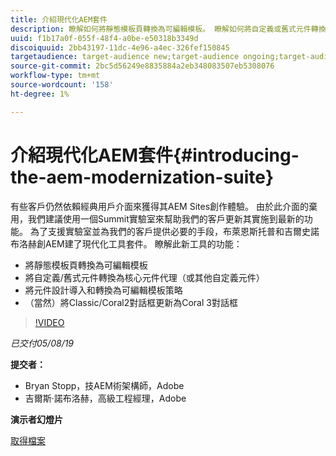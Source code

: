 ```yaml
---
title: 介紹現代化AEM套件
description: 瞭解如何將靜態模板頁轉換為可編輯模板。 瞭解如何將自定義或舊式元件轉換為核心元件代理等。
uuid: f1b17a0f-055f-48f4-a0be-e50318b3349d
discoiquuid: 2bb43197-11dc-4e96-a4ec-326fef150845
targetaudience: target-audience new;target-audience ongoing;target-audience upgrader
source-git-commit: 2bc5d56249e8835884a2eb348083507eb5308076
workflow-type: tm+mt
source-wordcount: '158'
ht-degree: 1%

---
```



# 介紹現代化AEM套件{#introducing-the-aem-modernization-suite}

有些客戶仍然依賴經典用戶介面來獲得其AEM Sites創作體驗。 由於此介面的棄用，我們建議使用一個Summit實驗室來幫助我們的客戶更新其實施到最新的功能。 為了支援實驗室並為我們的客戶提供必要的手段，布萊恩斯托普和吉爾史諾布洛赫創AEM建了現代化工具套件。  瞭解此新工具的功能：

* 將靜態模板頁轉換為可編輯模板
* 將自定義/舊式元件轉換為核心元件代理（或其他自定義元件）
* 將元件設計導入和轉換為可編輯模板策略
* （當然）將Classic/Coral2對話框更新為Coral 3對話框

>[!VIDEO](https://video.tv.adobe.com/v/27322?quality=9)

*已交付05/08/19*

**提交者：**

* Bryan Stopp，技AEM術架構師，Adobe
* 吉爾斯·諾布洛赫，高級工程經理，Adobe

**演示者幻燈片**

[取得檔案](assets/modernization-toolsaemgems.pdf)
